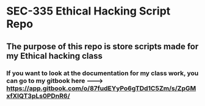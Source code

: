 # SEC-335 Ethical Hacking Script Repo

## The purpose of this repo is store scripts made for my Ethical hacking class

### If you want to look at the documentation for my class work, you can go to my gitbook here ---> https://app.gitbook.com/o/87fudEYyPo6gTDd1C5Zm/s/ZpGMxfXlQT3pLs0PDnR6/
